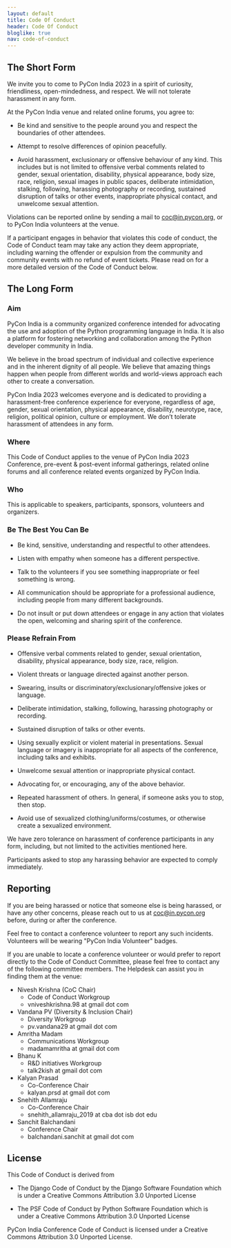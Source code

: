 ```yaml
---
layout: default
title: Code Of Conduct
header: Code Of Conduct
bloglike: true
nav: code-of-conduct
---
```


## The Short Form

We invite you to come to PyCon India 2023 in a spirit of curiosity,
friendliness, open-mindedness, and respect. We will not tolerate
harassment in any form.

At the PyCon India venue and related online forums, you agree to:

- Be kind and sensitive to the people around you and respect the
    boundaries of other attendees.

- Attempt to resolve differences of opinion peacefully.

- Avoid harassment, exclusionary or offensive behaviour of any
    kind. This includes but is not limited to offensive verbal
    comments related to gender, sexual orientation, disability,
    physical appearance, body size, race, religion, sexual images in
    public spaces, deliberate intimidation, stalking, following,
    harassing photography or recording, sustained disruption of talks
    or other events, inappropriate physical contact, and unwelcome
    sexual attention.

Violations can be reported online by sending a mail to
[coc@in.pycon.org](mailto:coc@in.pycon.org), or to PyCon India
volunteers at the venue.

If a participant engages in behavior that violates this code of conduct,
the Code of Conduct team may take any action they deem appropriate,
including warning the offender or expulsion from the community and community
events with no refund of event tickets. Please read on for a more detailed
version of the Code of Conduct below.

## The Long Form

### Aim

PyCon India is a community organized conference intended for
advocating the use and adoption of the Python programming language in
India. It is also a platform for fostering networking and
collaboration among the Python developer community in India.

We believe in the broad spectrum of individual and collective
experience and in the inherent dignity of all people. We believe that
amazing things happen when people from different worlds and
world-views approach each other to create a conversation.

PyCon India 2023 welcomes everyone and is dedicated to providing a
harassment-free conference experience for everyone, regardless of age,
gender, sexual orientation, physical appearance, disability,
neurotype, race, religion, political opinion, culture or
employment. We don’t tolerate harassment of attendees in any form.

### Where

This Code of Conduct applies to the venue of PyCon India 2023
Conference, pre-event & post-event informal gatherings, related online
forums and all conference related events organized by PyCon India.

### Who

This is applicable to speakers, participants, sponsors, volunteers and
organizers.

### Be The Best You Can Be

- Be kind, sensitive, understanding and respectful to other
    attendees.

- Listen with empathy when someone has a different perspective.
  
- Talk to the volunteers if you see something inappropriate or feel
  something is wrong.
  
- All communication should be appropriate for a professional
    audience, including people from many different backgrounds.

- Do not insult or put down attendees or engage in any action that violates the open, welcoming and sharing spirit of the conference.

### Please Refrain From

- Offensive verbal comments related to gender, sexual orientation,
    disability, physical appearance, body size, race, religion.

- Violent threats or language directed against another person.

- Swearing, insults or discriminatory/exclusionary/offensive jokes
    or language.

- Deliberate intimidation, stalking, following, harassing
    photography or recording.
  
- Sustained disruption of talks or other events.
  
- Using sexually explicit or violent material in
    presentations. Sexual language or imagery is inappropriate for all
    aspects of the conference, including talks and exhibits.

- Unwelcome sexual attention or inappropriate physical contact.
  
- Advocating for, or encouraging, any of the above behavior.
  
- Repeated harassment of others. In general, if someone asks you to
    stop, then stop.
  
- Avoid use of sexualized clothing/uniforms/costumes, or otherwise
    create a sexualized environment.

We have zero tolerance on harassment of conference participants in any
form, including, but not limited to the activities mentioned here.

Participants asked to stop any harassing behavior are expected to
comply immediately.

## Reporting

If you are being harassed or notice that someone else is being harassed,
or have any other concerns, please reach out to us at
[coc@in.pycon.org](mailto:coc@in.pycon.org) before, during or after the
conference.

Feel free to contact a conference volunteer to report any such incidents.
Volunteers will be wearing "PyCon India Volunteer" badges.

If you are unable to locate a conference volunteer or would prefer to report
directly to the Code of Conduct Committee, please feel free to contact any of
the following committee members. The Helpdesk can assist you in finding them
at the venue:

- Nivesh Krishna (CoC Chair)
  - Code of Conduct Workgroup
  - vniveshkrishna.98 at gmail dot com
- Vandana PV (Diversity & Inclusion Chair)
  - Diversity Workgroup
  - pv.vandana29 at gmail dot com
- Amritha Madam
  - Communications Workgroup
  - madamamritha at gmail dot com
- Bhanu K
  - R&D initiatives Workgroup
  - talk2kish at gmail dot com
- Kalyan Prasad
  - Co-Conference Chair
  - kalyan.prsd at gmail dot com
- Snehith Allamraju
  - Co-Conference Chair
  - snehith_allamraju_2019 at cba dot isb dot edu
- Sanchit Balchandani
  - Conference Chair
  - balchandani.sanchit at gmail dot com

## License

This Code of Conduct is derived from

- The Django Code of Conduct by the Django Software Foundation which
    is under a Creative Commons Attribution 3.0 Unported License

- The PSF Code of Conduct by Python Software Foundation which is
    under a Creative Commons Attribution 3.0 Unported License

PyCon India Conference Code of Conduct is licensed under a Creative
Commons Attribution 3.0 Unported License.
